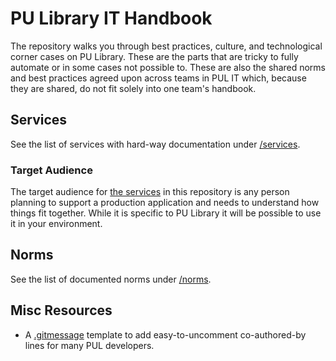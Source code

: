 # PU Library IT Handbook

The repository walks you through best practices, culture, and technological corner cases on PU Library. These are the parts that are tricky to fully automate or in some cases not possible to.  These are also the shared norms and best practices agreed upon across teams in PUL IT which, because they are shared, do not fit solely into one team's handbook.

## Services

See the list of services with hard-way documentation under [/services](/services).

### Target Audience

The target audience for [the services](/services) in this repository is any person planning to support
a production application and needs to understand how things fit together. While it
is specific to PU Library it will be possible to use it in your environment.

## Norms

See the list of documented norms under [/norms](/norms).

## Misc Resources

* A [.gitmessage](gitmessage.md) template to add easy-to-uncomment co-authored-by lines for many PUL developers.
